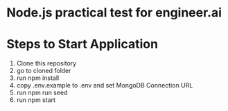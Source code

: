 # Node.js practical test for engineer.ai
# Steps to Start Application
1. Clone this repository
2. go to cloned folder
3. run npm install
4. copy .env.example to .env and set MongoDB Connection URL
5. run npm run seed
6. run npm start